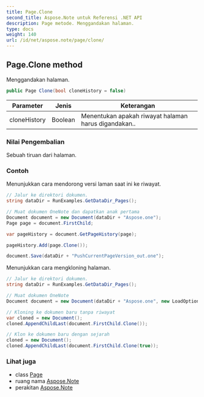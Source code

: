 ```yaml
---
title: Page.Clone
second_title: Aspose.Note untuk Referensi .NET API
description: Page metode. Menggandakan halaman.
type: docs
weight: 140
url: /id/net/aspose.note/page/clone/
---
```

## Page.Clone method

Menggandakan halaman.

```csharp
public Page Clone(bool cloneHistory = false)
```

| Parameter | Jenis | Keterangan |
| --- | --- | --- |
| cloneHistory | Boolean | Menentukan apakah riwayat halaman harus digandakan.. |

### Nilai Pengembalian

Sebuah tiruan dari halaman.

### Contoh

Menunjukkan cara mendorong versi laman saat ini ke riwayat.

```csharp
// Jalur ke direktori dokumen.
string dataDir = RunExamples.GetDataDir_Pages();

// Muat dokumen OneNote dan dapatkan anak pertama           
Document document = new Document(dataDir + "Aspose.one");
Page page = document.FirstChild;

var pageHistory = document.GetPageHistory(page);

pageHistory.Add(page.Clone());

document.Save(dataDir + "PushCurrentPageVersion_out.one");
```

Menunjukkan cara mengkloning halaman.

```csharp
// Jalur ke direktori dokumen.
string dataDir = RunExamples.GetDataDir_Pages();

// Muat dokumen OneNote
Document document = new Document(dataDir + "Aspose.one", new LoadOptions { LoadHistory = true });

// Kloning ke dokumen baru tanpa riwayat
var cloned = new Document();
cloned.AppendChildLast(document.FirstChild.Clone());

// Klon ke dokumen baru dengan sejarah
cloned = new Document();
cloned.AppendChildLast(document.FirstChild.Clone(true));
```

### Lihat juga

* class [Page](../)
* ruang nama [Aspose.Note](../../page/)
* perakitan [Aspose.Note](../../../)


